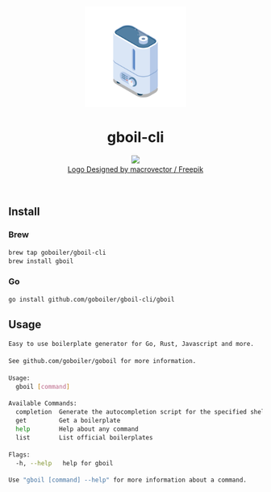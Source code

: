 <div align="center">
<center>
  <img height="200" src="./assets/boiler.png" />
  <h1>gboil-cli</h1>
  <img src="https://github.com/goboiler/homebrew-gboil-cli/actions/workflows/release.yml/badge.svg" />
  <br/>
  <a href="https://www.freepik.com/author/macrovector">Logo Designed by macrovector / Freepik</a>
</center>
</div>
<br/>
<br/>

## Install

### Brew

```bash
brew tap goboiler/gboil-cli
brew install gboil
```

### Go

```bash
go install github.com/goboiler/gboil-cli/gboil
```

## Usage

```bash
Easy to use boilerplate generator for Go, Rust, Javascript and more.

See github.com/goboiler/goboil for more information.

Usage:
  gboil [command]

Available Commands:
  completion  Generate the autocompletion script for the specified shell
  get         Get a boilerplate
  help        Help about any command
  list        List official boilerplates

Flags:
  -h, --help   help for gboil

Use "gboil [command] --help" for more information about a command.
```

